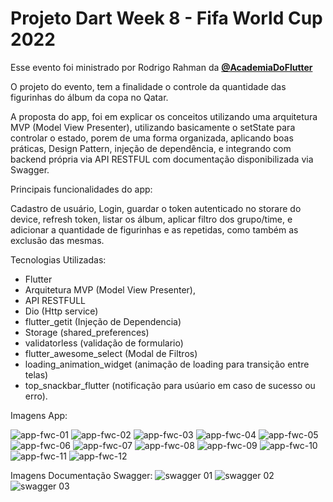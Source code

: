# Projeto Dart Week 8 - Fifa World Cup 2022

Esse evento foi ministrado por Rodrigo Rahman da **[@AcademiaDoFlutter](https://academiadoflutter.com.br/)**

O projeto do evento, tem a finalidade o controle da quantidade das figurinhas do álbum da copa no Qatar.<br/>

A proposta do app, foi em explicar os conceitos utilizando uma arquitetura MVP (Model View Presenter), utilizando basicamente o setState para controlar o estado, porem de uma forma organizada, aplicando boas práticas, Design Pattern, injeção de dependência, e integrando com backend própria via API RESTFUL com documentação disponibilizada via Swagger.  <br/>

Principais funcionalidades do app: <br/>

Cadastro de usuário, Login, guardar o token autenticado no storare do device, refresh token, listar os álbum, aplicar filtro dos grupo/time, e adicionar a quantidade de figurinhas e as repetidas, como também as exclusão das mesmas. <br/>

Tecnologias Utilizadas: <br/>

* Flutter
* Arquitetura MVP (Model View Presenter),
* API RESTFULL
* Dio (Http service)
* flutter_getit (Injeção de Dependencia)
* Storage (shared_preferences)
* validatorless (validação de formulario)
* flutter_awesome_select (Modal de Filtros)
* loading_animation_widget (animação de loading para transição entre telas)
* top_snackbar_flutter (notificação para usúario em caso de sucesso ou erro).

Imagens App:

![app-fwc-01](https://user-images.githubusercontent.com/54412289/196203447-d4996736-e8dc-4a04-82c3-ebbc6c00610f.jpg)
![app-fwc-02](https://user-images.githubusercontent.com/54412289/196203455-11571ad3-8c59-4072-975e-d238cedb66f9.jpg)
![app-fwc-03](https://user-images.githubusercontent.com/54412289/196203499-f7e3c31f-950c-4b46-ac71-968fd4d49bfa.jpg)
![app-fwc-04](https://user-images.githubusercontent.com/54412289/196203501-7d43c8e6-02ed-490d-9553-e9b3a5a6d077.jpg)
![app-fwc-05](https://user-images.githubusercontent.com/54412289/196203505-af35bf10-745a-40a0-9bce-5c9f233aeb16.jpg)
![app-fwc-06](https://user-images.githubusercontent.com/54412289/196203508-04eb0d4b-2cac-4523-92ef-23a9aea1b763.jpg)
![app-fwc-07](https://user-images.githubusercontent.com/54412289/196203512-83c8e193-090f-4da6-b775-c11a59fab62d.jpg)
![app-fwc-08](https://user-images.githubusercontent.com/54412289/196203515-57dce747-8261-4ea8-84b2-0b6adcb66fc9.jpg)
![app-fwc-09](https://user-images.githubusercontent.com/54412289/196203516-2a06b995-105b-4d7c-b94b-6aac140fc0e0.jpg)
![app-fwc-10](https://user-images.githubusercontent.com/54412289/196203518-7fc53e84-7116-4670-88ab-e703a222a383.jpg)
![app-fwc-11](https://user-images.githubusercontent.com/54412289/196203523-55f3095c-29b5-44e3-a30a-b00fe6ed9445.jpg)
![app-fwc-12](https://user-images.githubusercontent.com/54412289/196203524-007e05fe-cc13-4afe-b525-94a301f8d98f.jpg)

Imagens Documentação Swagger:
![swagger 01](https://user-images.githubusercontent.com/54412289/196213491-a28fb2d6-a466-43f6-947a-6fc23337652c.png)
![swagger 02](https://user-images.githubusercontent.com/54412289/196213498-de438673-39ad-413b-8062-c081d0d17f6b.png)
![swagger 03](https://user-images.githubusercontent.com/54412289/196213503-e0c0cfd2-a951-4e5b-a0f6-8091d9c31330.png)

